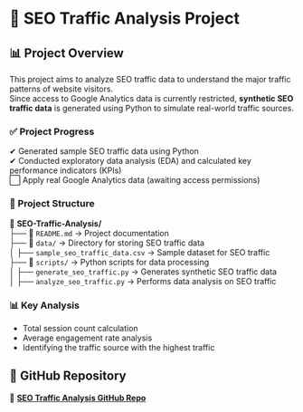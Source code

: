# 🚀 SEO Traffic Analysis Project  

## 📊 Project Overview  
This project aims to analyze SEO traffic data to understand the major traffic patterns of website visitors.  
Since access to Google Analytics data is currently restricted, **synthetic SEO traffic data** is generated using Python to simulate real-world traffic sources.  

### ✅ Project Progress  
✔ Generated sample SEO traffic data using Python  
✔ Conducted exploratory data analysis (EDA) and calculated key performance indicators (KPIs)  
⬜ Apply real Google Analytics data (awaiting access permissions)  

### 📂 Project Structure  
📂 **SEO-Traffic-Analysis/**  
├── 📜 `README.md` → Project documentation  
├── 📂 `data/` → Directory for storing SEO traffic data  
│   ├── `sample_seo_traffic_data.csv` → Sample dataset for SEO traffic  
├── 📂 `scripts/` → Python scripts for data processing  
│   ├── `generate_seo_traffic.py` → Generates synthetic SEO traffic data  
│   ├── `analyze_seo_traffic.py` → Performs data analysis on SEO traffic  

### 📊 Key Analysis  
- Total session count calculation  
- Average engagement rate analysis  
- Identifying the traffic source with the highest traffic  

## 🔗 GitHub Repository  
📂 **[SEO Traffic Analysis GitHub Repo](https://github.com/arakim-data/SEO-Traffic-Analysis)**  


<!--
# SEO Traffic Analysis Project

## 📂 Project Folder Structure

📂 SEO-Traffic-Analysis/
├── 📜 README.md  → Project overview & documentation  
├── 📂 data/  → Stores Google Analytics data (CSV files)  
├── 📂 scripts/  → Python scripts for data analysis  
├── 📂 visualizations/  → Stores data visualization images  
├── 📂 notebooks/  → Jupyter Notebooks for analysis  
-->
